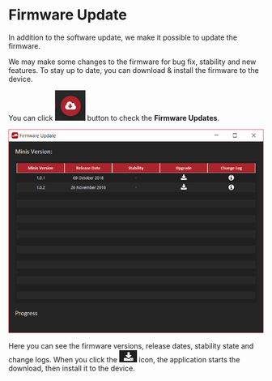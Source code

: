 # Firmware Update

In addition to the software update, we make it possible to update the firmware.

We may make some changes to the firmware for bug fix, stability and new features. To stay up to date, you can download & install the firmware to the device.

You can click ![](../../../../.gitbook/assets/image%20%282%29.png) button to check the **Firmware Updates**.

![](../../../../.gitbook/assets/image%20%2885%29.png)

Here you can see the firmware versions, release dates, stability state and change logs. When you click the ![](../../../../.gitbook/assets/image%20%2854%29.png) icon, the application starts the download, then install it to the device.

